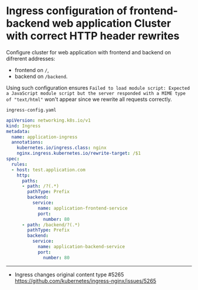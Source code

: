 # Ingress configuration of frontend-backend web application Cluster with correct HTTP header rewrites
Configure cluster for web application with frontend and backend on difrerent addresses: 
- frontend on `/`,
- backend on `/backend`.

 Using such configuration ensures `Failed to load module script: Expected a JavaScript module script but the server responded with a MIME type of "text/html"` won't appear since we rewrite all requests correctly. 
 
`ingress-config.yaml`
```yaml
apiVersion: networking.k8s.io/v1
kind: Ingress
metadata:
  name: application-ingress
  annotations:
    kubernetes.io/ingress.class: nginx
    nginx.ingress.kubernetes.io/rewrite-target: /$1
spec:
  rules:
  - host: test.application.com
    http:
      paths:
      - path: /?(.*)
        pathType: Prefix
        backend:
          service:
            name: application-frontend-service
            port:
              number: 80   
      - path: /backend/?(.*)
        pathType: Prefix
        backend:
          service:
            name: application-backend-service
            port:
              number: 80
```
___
- Ingress changes original content type #5265 https://github.com/kubernetes/ingress-nginx/issues/5265